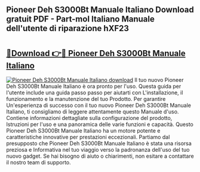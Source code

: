 ## Pioneer Deh S3000Bt Manuale Italiano Download gratuit PDF - Part-moI Italiano Manuale dell'utente di riparazione hXF23

# <h2><a href="http://dfdadkf.blite.top/?on=Pioneer+Deh+S3000Bt+Manuale+Italiano">🔗Download 👉🔴 Pioneer Deh S3000Bt Manuale Italiano</a></h2>

[![Pioneer Deh S3000Bt Manuale Italiano download](https://i.imgur.com/lujVjoI.png)](http://dfdadkf.blite.top/?on=Pioneer+Deh+S3000Bt+Manuale+Italiano)
Il tuo nuovo Pioneer Deh S3000Bt Manuale Italiano è ora pronto per l'uso. Questa guida per l'utente include una guida passo passo per aiutarti con L'installazione, il funzionamento e la manutenzione del tuo Prodotto. Per garantire Un'esperienza di successo con il tuo nuovo Pioneer Deh S3000Bt Manuale Italiano, ti consigliamo di leggere attentamente questo Manuale d'uso. Contiene informazioni dettagliate sulla configurazione del prodotto, Istruzioni per l'uso e una panoramica delle varie funzioni e capacità. Questo Pioneer Deh S3000Bt Manuale Italiano ha un motore potente e caratteristiche innovative per prestazioni eccezionali. Partiamo dal presupposto che Pioneer Deh S3000Bt Manuale Italiano è stata una risorsa preziosa e Informativa nel tuo viaggio verso la padronanza dell'uso del tuo nuovo gadget. Se hai bisogno di aiuto o chiarimenti, non esitare a contattare il nostro team di supporto.
